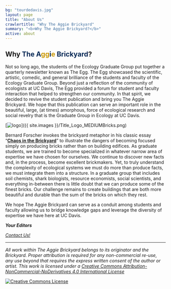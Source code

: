 ```yaml
---
bg: "tourdedavis.jpg"
layout: page
title: "About Us"
crawlertitle: "Why The Aggie Brickyard"
summary: "<b>Why The Aggie Brickyard?</b>"
active: about
---
```


## **Why <font color="#002855">The A</font><font color="#C99700">gg</font><font color="#002855">i</font><font color="#C99700">e</font><font color="#002855"> Brickyard</font>?**

Not so long ago, the students of the Ecology Graduate Group put together a quarterly newsletter known as The Egg. The Egg showcased the scientific, artistic, comedic, and general brilliance of the students and faculty of the Ecology Graduate Group. Beyond just a reflection of the community of ecologists at UC Davis, The Egg provided a forum for student and faculty interaction that helped to strengthen our community. In that spirit, we decided to revive the student publication and bring you The Aggie Brickyard. We hope that this publication can serve an important role in the beautiful, large, (at times) amorphous, force of ecological research and social revelry that is the Graduate Group in Ecology at UC Davis.

[![logo](../assets/images/Title_Logo_MEDIUMBricks.png)]({{ site.images }}/Title_Logo_MEDIUMBricks.png)

Bernard Forscher invokes the brickyard metaphor in his classic essay “[**Chaos in the Brickyard**](http://science.sciencemag.org/content/142/3590/339.1)” to illustrate the dangers of becoming focused simply on producing bricks rather than on building edifices. As graduate students, we are trained to become specialized in whatever narrow area of expertise we have chosen for ourselves. We continue to discover new facts and, in the process, become excellent brickmakers. Yet, to truly understand the complexity of ecological systems we must do more than produce facts, we must integrate them into a structure. In a graduate group that includes soil chemists, shark biologists, resource economists, social scientists, and everything in-between there is little doubt that we can produce some of the finest bricks. Our challenge remains to create buildings that are both more beautiful and durable than the sum of the bricks on which they rest.

We hope The Aggie Brickyard can serve as a conduit among students and faculty allowing us to bridge knowledge gaps and leverage the diversity of expertise we have here at UC Davis.

__*Your Editors*__

*[Contact Us!](mailto:brickyardeditors@gmail.com)*

----

*All work within The Aggie Brickyard belongs to its originator and the Brickyard. Proper attribution is required for any non-commercial re-use, any use beyond that requires the express written consent of the author or artist. This <span xmlns:dct="http://purl.org/dc/terms/" href="http://purl.org/dc/dcmitype/Text" rel="dct:type">work</span> is licensed under a <a rel="license" href="http://creativecommons.org/licenses/by-nc-nd/4.0/">Creative Commons Attribution-NonCommercial-NoDerivatives 4.0 International License</a>*

<a rel="license" href="http://creativecommons.org/licenses/by-nc-nd/4.0/"><img alt="Creative Commons License" style="border-width:0" src="https://i.creativecommons.org/l/by-nc-nd/4.0/88x31.png" /></a><br/>

